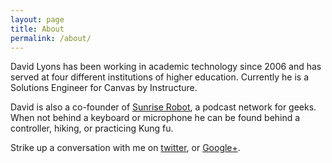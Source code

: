 ```yaml
---
layout: page
title: About
permalink: /about/
---
```


David Lyons has been working in academic technology since 2006 and has served at four different institutions of higher education. Currently he is a Solutions Engineer for Canvas by Instructure.

David is also a co-founder of [Sunrise Robot](http://sunriserobot.net), a podcast network for geeks. When not behind a keyboard or microphone he can be found behind a controller, hiking, or practicing Kung fu.

<p>Strike up a conversation with me on <a href="http://twitter.com/{{site.twitter_username}}">twitter</a>, or <a href="http://google.com/+{{site.googleplus_username}}">Google+</a>.</p>
